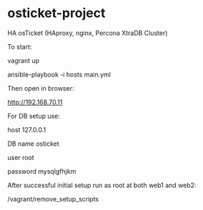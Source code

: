 # osticket-project
HA osTicket (HAproxy, nginx, Percona XtraDB Cluster)

To start:

vagrant up

ansible-playbook -i hosts main.yml

Then open in browser:

http://192.168.70.11

For DB setup use:

host 127.0.0.1

DB name osticket

user root

password mysqlgfhjkm

After successful initial setup run as root at both web1 and web2:

/vagrant/remove_setup_scripts
